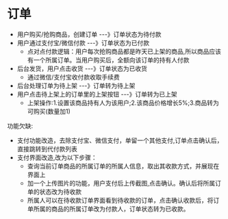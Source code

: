 # 订单
- 用户购买/抢购商品，创建订单 ---》订单状态为待付款
- 用户通过支付宝/微信付款 ---》订单状态为已付款
  - 点对点付款逻辑：用户每次抢购商品都是昨天已上架的商品,所以商品应该有一个所属订单。当用户购买后，全额向该订单的持有人付款
- 后台发货，用户点击收货 ---》订单状态为已收货
  - 通过微信/支付宝收付款收取手续费
- 后台处理订单为待上架 ---》订单转为待上架
- 用户点击待上架上的订单里的上架按钮 ---》订单转为已上架
  - 上架操作:1.设置该商品持有人为该用户;2.该商品价格增长5%;3.商品转为可购买(数量加1)


功能欠缺:
  - 支付功能改造，去除支付宝、微信支付，单留一个其他支付,订单点击确认后，直接跳转到代付款列表
  - 支付界面改造,改为以下步骤：
    - 查询当前订单商品的所属订单的所属人信息，取出其收款方式，并展现在界面上
    - 加一个上传图片的功能，用户支付后上传截图,点击确认。确认后将所属订单的状态改为待收款
    - 所属人可以在待收款订单界面看到待收款的订单，点击确认收款后，将订单所属的商品的所属订单改为付款人，订单状态转为已收款。